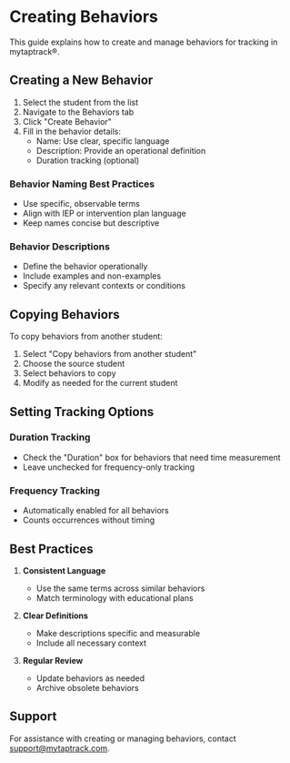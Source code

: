 # Creating Behaviors

This guide explains how to create and manage behaviors for tracking in mytaptrack®.

## Creating a New Behavior

1. Select the student from the list
2. Navigate to the Behaviors tab
3. Click "Create Behavior"
4. Fill in the behavior details:
   - Name: Use clear, specific language
   - Description: Provide an operational definition
   - Duration tracking (optional)

### Behavior Naming Best Practices
- Use specific, observable terms
- Align with IEP or intervention plan language
- Keep names concise but descriptive

### Behavior Descriptions
- Define the behavior operationally
- Include examples and non-examples
- Specify any relevant contexts or conditions

## Copying Behaviors

To copy behaviors from another student:
1. Select "Copy behaviors from another student"
2. Choose the source student
3. Select behaviors to copy
4. Modify as needed for the current student

## Setting Tracking Options

### Duration Tracking
- Check the "Duration" box for behaviors that need time measurement
- Leave unchecked for frequency-only tracking

### Frequency Tracking
- Automatically enabled for all behaviors
- Counts occurrences without timing

## Best Practices

1. **Consistent Language**
   - Use the same terms across similar behaviors
   - Match terminology with educational plans

2. **Clear Definitions**
   - Make descriptions specific and measurable
   - Include all necessary context

3. **Regular Review**
   - Update behaviors as needed
   - Archive obsolete behaviors

## Support

For assistance with creating or managing behaviors, contact support@mytaptrack.com.